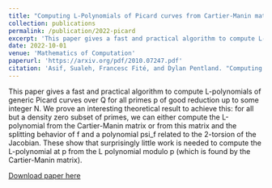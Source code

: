 ```yaml
---
title: "Computing L-Polynomials of Picard curves from Cartier-Manin matrices"
collection: publications
permalink: /publication/2022-picard
excerpt: 'This paper gives a fast and practical algorithm to compute L-polynomials of generic Picard curves over Q for all primes p of good reduction up to some integer N. We prove an interesting theoretical result to achieve this: for all but a density zero subset of primes, we can either compute the L-polynomial from the Cartier-Manin matrix or from this matrix and the splitting behavior of f and a polynomial psi_f in Q[x] related to the 2-torsion of the Jacobian. These show that surprisingly little work is needed to compute the L-polynomial at p from the L polynomial modulo p (which is found by the Cartier-Manin matrix).'
date: 2022-10-01
venue: 'Mathematics of Computation'
paperurl: 'https://arxiv.org/pdf/2010.07247.pdf'
citation: 'Asif, Sualeh, Francesc Fité, and Dylan Pentland. "Computing 𝐿-polynomials of Picard curves from Cartier–Manin matrices." Mathematics of Computation 91.334 (2022): 943-971.'
---
```

This paper gives a fast and practical algorithm to compute L-polynomials of generic Picard curves over Q for all primes p of good reduction up to some integer N. We prove an interesting theoretical result to achieve this: for all but a density zero subset of primes, we can either compute the L-polynomial from the Cartier-Manin matrix or from this matrix and the splitting behavior of f and a polynomial psi_f related to the 2-torsion of the Jacobian. These show that surprisingly little work is needed to compute the L-polynomial at p from the L polynomial modulo p (which is found by the Cartier-Manin matrix).

[Download paper here](http://academicpages.github.io/files/paper2.pdf)
